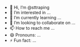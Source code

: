 - 👋 Hi, I’m @sttraping
- 👀 I’m interested in ...
- 🌱 I’m currently learning ...
- 💞️ I’m looking to collaborate on ...
- 📫 How to reach me ...
- 😄 Pronouns: ...
- ⚡ Fun fact: ...

<!---
sttraping/sttraping is a ✨ special ✨ repository because its `README.md` (this file) appears on your GitHub profile.
You can click the Preview link to take a look at your changes.
--->
